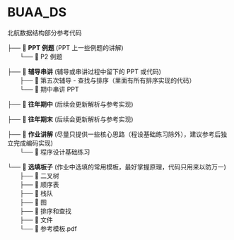 # BUAA_DS
北航数据结构部分参考代码

├── 📁 **PPT 例题** (PPT 上一些例题的讲解)  
&emsp;&emsp;└── 📁 P2 例题   

├── 📁 **辅导串讲** (辅导或串讲过程中留下的 PPT 或代码)   
&emsp;&emsp;├── 📁 第五次辅导 - 查找与排序（里面有所有排序实现的代码）  
&emsp;&emsp;└── 📄 期中串讲 PPT  

├── 📁 **往年期中** (后续会更新解析与参考实现)   

├── 📁 **往年期末** (后续会更新解析与参考实现)   

├── 📁 **作业讲解** (尽量只提供一些核心思路（程设基础练习除外），建议参考后独立完成编码实现)  
&emsp;&emsp;└── 📁 程序设计基础练习   

└── 📁 **选填板子** (作业中选填的常用模板，最好掌握原理，代码只用来以防万一)  
&emsp;&emsp;├── 📁 二叉树  
&emsp;&emsp;├── 📁 顺序表  
&emsp;&emsp;├──  📁 栈队  
&emsp;&emsp;├── 📁 图  
&emsp;&emsp;├── 📁 排序和查找  
&emsp;&emsp;├── 📁 文件  
&emsp;&emsp;└── 📄 参考模板.pdf  
